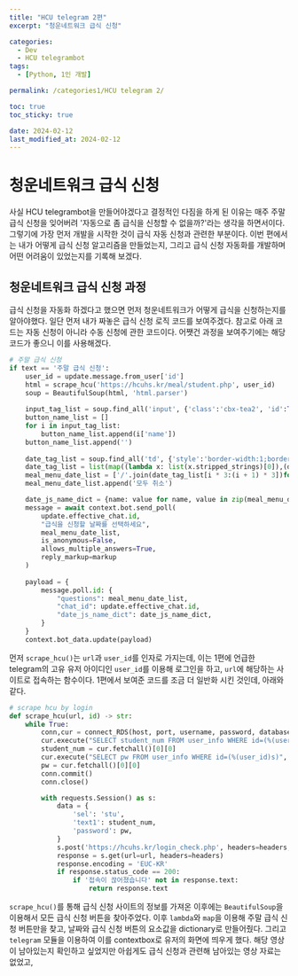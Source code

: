 ```yaml
---
title: "HCU telegram 2편"
excerpt: "청운네트워크 급식 신청"

categories:
  - Dev
  - HCU telegrambot
tags:
  - [Python, 1인 개발]

permalink: /categories1/HCU telegram 2/

toc: true
toc_sticky: true

date: 2024-02-12
last_modified_at: 2024-02-12
---
```


# 청운네트워크 급식 신청

사실 HCU telegrambot을 만들어야겠다고 결정적인 다짐을 하게 된 이유는 매주 주말 급식 신청을 잊어버려 '자동으로 좀 급식을 신청할 수 없을까?'라는 생각을 하면서이다. 그렇기에 가장 먼저 개발을 시작한 것이 급식 자동 신청과 관련한 부분이다. 이번 편에서는 내가 어떻게 급식 신청 알고리즘을 만들었는지, 그리고 급식 신청 자동화를 개발하며 어떤 어려움이 있었는지를 기록해 보겠다.

## 청운네트워크 급식 신청 과정

급식 신청을 자동화 하겠다고 했으면 먼저 청운네트워크가 어떻게 급식을 신청하는지를 알아야했다. 일단 먼저 내가 짜놓은 급식 신청 로직 코드를 보여주겠다. 참고로 아래 코드는 자동 신청이 아니라 수동 신청에 관한 코드이다. 어쨋건 과정을 보여주기에는 해당 코드가 좋으니 이를 사용해겠다.

```python
# 주말 급식 신청
if text == '주말 급식 신청':
    user_id = update.message.from_user['id']
    html = scrape_hcu('https://hcuhs.kr/meal/student.php', user_id)
    soup = BeautifulSoup(html, 'html.parser')
    
    input_tag_list = soup.find_all('input', {'class':'cbx-tea2', 'id':True})
    button_name_list = []
    for i in input_tag_list:
        button_name_list.append(i['name'])
    button_name_list.append('')
    
    date_tag_list = soup.find_all('td', {'style':'border-width:1;border-color:gray;border-style:solid'})
    date_tag_list = list(map((lambda x: list(x.stripped_strings)[0]),(date_tag_list)))
    meal_menu_date_list = ['/'.join(date_tag_list[i * 3:(i + 1) * 3])for i in range((len(date_tag_list) + 3 - 1) // 3 )][1:]
    meal_menu_date_list.append('모두 취소')

    date_js_name_dict = {name: value for name, value in zip(meal_menu_date_list, button_name_list)}
    message = await context.bot.send_poll(
        update.effective_chat.id,
        "급식을 신청할 날짜를 선택하세요",
        meal_menu_date_list,
        is_anonymous=False,
        allows_multiple_answers=True,
        reply_markup=markup
    )
    
    payload = {
        message.poll.id: {
            "questions": meal_menu_date_list,
            "chat_id": update.effective_chat.id,
            "date_js_name_dict": date_js_name_dict,
        }
    }
    context.bot_data.update(payload)
```

먼저 `scrape_hcu()`는 `url`과 `user_id`를 인자로 가지는데, 이는 1편에 언급한 telegram의 고유 유저 아이디인 `user_id`를 이용해 로그인을 하고, `url`에 해당하는 사이트로 접속하는 함수이다. 1편에서 보여준 코드를 조금 더 일반화 시킨 것인데, 아래와 같다.

```python
# scrape hcu by login
def scrape_hcu(url, id) -> str:
    while True:
        conn,cur = connect_RDS(host, port, username, password, database)
        cur.execute("SELECT student_num FROM user_info WHERE id=(%(user_id)s)", {'user_id': str(id)})
        student_num = cur.fetchall()[0][0]
        cur.execute("SELECT pw FROM user_info WHERE id=(%(user_id)s)", {'user_id': str(id)})
        pw = cur.fetchall()[0][0]
        conn.commit()
        conn.close()

        with requests.Session() as s:
            data = {
                'sel': 'stu',
                'text1': student_num,
                'password': pw,
            }
            s.post('https://hcuhs.kr/login_check.php', headers=headers, data=data)
            response = s.get(url=url, headers=headers)
            response.encoding = 'EUC-KR'
            if response.status_code == 200:
                if '접속이 끊어졌습니다' not in response.text:
                    return response.text
```

`scrape_hcu()`를 통해 급식 신청 사이트의 정보를 가져온 이후에는 `BeautifulSoup`을 이용해서 모든 급식 신청 버튼을 찾아주었다. 이후 `lambda`와 `map`을 이용해 주말 급식 신청 버튼만을 찾고, 날짜와 급식 신청 버튼의 요소값을 dictionary로 만들어줬다. 그리고 `telegram` 모듈을 이용하여 이를 contextbox로 유저의 화면에 띄우게 했다. 해당 영상이 남아있는지 확인하고 싶었지만 아쉽게도 급식 신청과 관련해 남아있는 영상 자료는 없었고, 